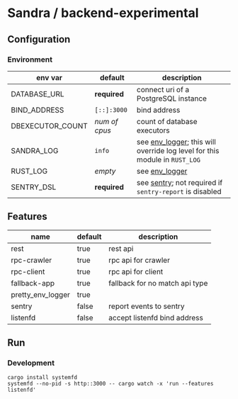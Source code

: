 # Sandra / backend-experimental

## Configuration

### Environment

| env var          | default       | description                                                                  |
| ---------------- | ------------- | ---------------------------------------------------------------------------- |
| DATABASE_URL     | **required**  | connect uri of a PostgreSQL instance                                         |
| BIND_ADDRESS     | `[::]:3000`   | bind address                                                                 |
| DBEXECUTOR_COUNT | _num of cpus_ | count of database executors                                                  |
| SANDRA_LOG       | `info`        | see [env_logger]; this will override log level for this module in `RUST_LOG` |
| RUST_LOG         | _empty_       | see [env_logger]                                                             |
| SENTRY_DSL       | **required**  | see [sentry]; not required if `sentry-report` is disabled                    |

[env_logger]: https://docs.rs/env_logger/*/env_logger/#enabling-logging
[sentry]: https://docs.rs/sentry/*/sentry

## Features

| name              | default | description                    |
| ----------------- | ------- | ------------------------------ |
| rest              | true    | rest api                       |
| rpc-crawler       | true    | rpc api for crawler            |
| rpc-client        | true    | rpc api for client             |
| fallback-app      | true    | fallback for no match api type |
| pretty_env_logger | true    |                                |
| sentry            | false   | report events to sentry        |
| listenfd          | false   | accept listenfd bind address   |

## Run

### Development

```shell
cargo install systemfd
systemfd --no-pid -s http::3000 -- cargo watch -x 'run --features listenfd'
```
